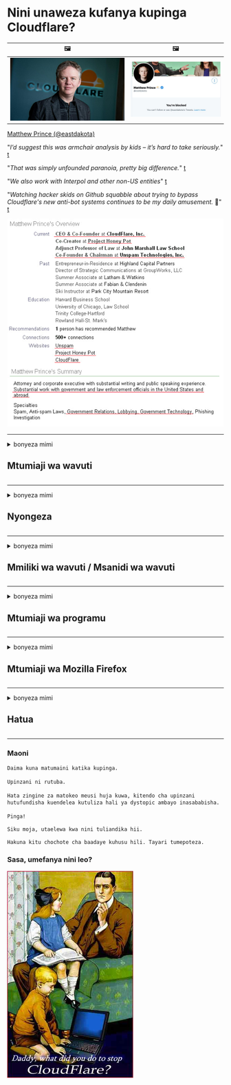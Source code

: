 # Nini unaweza kufanya kupinga Cloudflare?

| 🖼 | 🖼 |
| --- | --- |
| ![](image/matthew_prince.jpg) | ![](image/blockedbymatthewprince.jpg) |

[Matthew Prince (@eastdakota)](https://twitter.com/eastdakota)

"*I’d suggest this was armchair analysis by kids – it’s hard to take seriously.*" [t](https://www.theguardian.com/technology/2015/nov/19/cloudflare-accused-by-anonymous-helping-isis)

"*That was simply unfounded paranoia, pretty big difference.*"  [t](https://twitter.com/xxdesmus/status/992757936123359233)

"*We also work with Interpol and other non-US entities*" [t](https://twitter.com/eastdakota/status/1203028504184360960)

"*Watching hacker skids on Github squabble about trying to bypass Cloudflare's new anti-bot systems continues to be my daily amusement.* 🍿" [t](https://twitter.com/eastdakota/status/1273277839102656515)


![](image/whoismp.jpg)

---


<details>
<summary>bonyeza mimi

## Mtumiaji wa wavuti
</summary>


- Ikiwa tovuti unayopenda inatumia Cloudflare, waambie wasitumie Cloudflare.
  - Kulilia kwenye media ya kijamii kama vile Facebook, Reddit, Twitter au Mastodon hakuna tofauti. [Vitendo ni kubwa kuliko hashtag.](https://twitter.com/phyzonloop/status/1274132092490862594)
  - Jaribu kuwasiliana na mmiliki wa wavuti ikiwa unataka kujifanya kuwa muhimu.

[Cloudflare alisema](https://github.com/Eloston/ungoogled-chromium/issues/783):
```
Tunapendekeza uwasiliane na wasimamizi kwa huduma maalum au tovuti ambazo unapata shida na ushiriki uzoefu wako.
```

[Ikiwa hauitaji, mmiliki wa wavuti hajui shida hii.](PEOPLE.md)

![](image/liberapay.jpg)

[Mfano wa mafanikio](https://counterpartytalk.org/t/turn-off-cloudflare-on-counterparty-co-plz/164/5).<br>
Una shida? [Paza sauti yako sasa.](https://github.com/maraoz/maraoz.github.io/issues/1) Mfano hapa chini.

```
Unasaidia tu udhibiti wa ushirika na ufuatiliaji wa watu wengi.
https://codeberg.org/crimeflare/cloudflare-tor/src/branch/master/README.md
```

```
Ukurasa wako wa wavuti uko kwenye faragha-inayotumia vibaya bustani ya faragha ya CloudFlare.
https://codeberg.org/crimeflare/cloudflare-tor/
```

- Chukua muda kusoma sera ya faragha ya wavuti.
  - ikiwa wavuti iko nyuma ya Cloudflare au wavuti inatumia huduma zilizounganishwa na Cloudflare.

Lazima ifafanue "Cloudflare" ni nini, na uombe ruhusa ya kushiriki data yako na Cloudflare. Kukosa kufanya hivyo kutasababisha uvunjifu wa uaminifu na wavuti inayohusika inapaswa kuepukwa.

[Mfano unaokubalika wa sera ya faragha uko hapa](https://archive.is/bDlTz) ("Subprocessors" > "Entity Name")

```
Nimesoma sera yako ya faragha na siwezi kupata neno Cloudflare.
Ninakataa kushiriki data na wewe ikiwa utaendelea kulisha data yangu kwa Cloudflare.
https://codeberg.org/crimeflare/cloudflare-tor/
```

Huu ni mfano wa sera ya faragha ambayo haina neno Cloudflare.
[Liberland Jobs](https://archive.is/daKIr) [privacy policy](https://docsend.com/view/feiwyte):

![](image/cfwontobey.jpg)

Cloudflare wana sera yao ya faragha.
[Cloudflare anapenda watu wanaotamani.](https://www.reddit.com/r/GamerGhazi/comments/2s64fe/be_wary_reporting_to_cloudflare/)

Hapa kuna mfano mzuri wa fomu ya kujisajili ya wavuti.
AFAIK, tovuti ya sifuri fanya hivi. Je, utawaamini?

```
Kwa kubofya "Jisajili kwa XYZ", unakubali masharti yetu ya huduma na taarifa ya faragha.
Unakubali pia kushiriki data yako na Cloudflare na pia unakubali taarifa ya faragha ya cloudflare.
Ikiwa Cloudflare inavuja habari yako au haitakuruhusu uunganishe kwenye seva zetu, sio kosa letu. [*]

[ Jisajili ] [ nakataa ]
```
[*] [PEOPLE.md](PEOPLE.md)


- Jaribu kutumia huduma yao. Kumbuka unatazamwa na Cloudflare.
  - ["I'm in your TLS, sniffin' your passworz"](image/iminurtls.jpg)

- Tafuta tovuti nyingine. Kuna njia mbadala na fursa kwenye mtandao!

- Kushawishi marafiki wako kutumia Tor kila siku.
  - Kutokujulikana kunapaswa kuwa kiwango cha mtandao wazi!
  - [Kumbuka kuwa mradi wa Tor haupendi mradi huu.](HISTORY.md)

</details>

------

<details>
<summary>bonyeza mimi

## Nyongeza
</summary>

- Ikiwa kivinjari chako ni Firefox, Kivinjari cha Tor, au Chromium isiyoweza kutumiwa tumia moja ya viongezeo hapa chini.
  - Ikiwa unataka kuongeza nyongeza nyingine mpya uliza juu yake kwanza.


| Jina | Msanidi programu | Msaada | Inaweza Kuzuia | Inaweza Kuarifu | Chrome |
| -------- | -------- | -------- | -------- | -------- | -------- |
| [Bloku Cloudflaron MITM-Atakon](subfiles/about.bcma.md) | #Addon | [ ? ](README.md) | **Ndio**     | **Ndio**     |  **Ndio** |
| [Ĉu ligoj estas vundeblaj al MITM-atako?](subfiles/about.ismm.md) | #Addon | [ ? ](README.md) | Hapana     | **Ndio**     |  **Ndio** |
| [Ĉu ĉi tiuj ligoj blokos Tor-uzanton?](subfiles/about.isat.md) | #Addon | [ ? ](README.md) | Hapana     | **Ndio**     |  **Ndio** |
| [Block Cloudflare MITM Attack](https://trac.torproject.org/projects/tor/attachment/ticket/24351/block_cloudflare_mitm_attack-1.0.14.1-an%2Bfx.xpi)<br>[**DELETED BY TOR PROJECT**](HISTORY.md) | nullius | [ ? ](tool/block_cloudflare_mitm_fx), [Link](README.md) | **Ndio**     | **Ndio**     |  Hapana |
| [TPRB](http://34ahehcli3epmhbu2wbl6kw6zdfl74iyc4vg3ja4xwhhst332z3knkyd.onion/) | Sw | [ ? ](http://34ahehcli3epmhbu2wbl6kw6zdfl74iyc4vg3ja4xwhhst332z3knkyd.onion/) | **Ndio**     | **Ndio**     |  Hapana |
| [Detect Cloudflare](https://addons.mozilla.org/en-US/firefox/addon/detect-cloudflare/) | Frank Otto | [ ? ](https://github.com/traktofon/cf-detect) | Hapana     | **Ndio**     |  Hapana |
| [True Sight](https://addons.mozilla.org/en-US/firefox/addon/detect-cloudflare-plus/) | claustromaniac | [ ? ](https://github.com/claustromaniac/detect-cloudflare-plus) | Hapana     | **Ndio**     |  Hapana |
| [Which Cloudflare datacenter am I visiting?](https://addons.mozilla.org/en-US/firefox/addon/cf-pop/) | 依云 | [ ? ](https://github.com/lilydjwg/cf-pop) | Hapana     | **Ndio**     |  Hapana |


- "Decentraleyes" inaweza kusimamisha unganisho kwa "CDNJS (Cloudflare)".
  - Inazuia maombi mengi kutoka kufikia mitandao, na hutumikia faili za mitaa ili kuzuia tovuti zisivunjike.
  - Msanidi programu alijibu: "[very concerning indeed](https://github.com/Synzvato/decentraleyes/issues/236#issuecomment-352049501)", "[widespread usage severely centralizes the web](https://github.com/Synzvato/decentraleyes/issues/251#issuecomment-366752049)"

- [Unaweza pia kuondoa au kutokuamini cheti cha Cloudflare kutoka kwa Mamlaka yako ya Cheti (CA).](https://www.ssl.com/how-to/remove-root-certificate-firefox/)

</details>

------

<details>
<summary>bonyeza mimi

## Mmiliki wa wavuti / Msanidi wa wavuti
</summary>


![](image/word_cloudflarefree.jpg)

- Usitumie suluhisho la Cloudflare, Kipindi.
  - Unaweza kufanya vizuri zaidi ya hayo, sivyo? [Hapa kuna jinsi ya kuondoa usajili, mipango, vikoa, au akaunti za Cloudflare.](https://support.cloudflare.com/hc/en-us/articles/200167776-Removing-subscriptions-plans-domains-or-accounts)

| 🖼 | 🖼 |
| --- | --- |
| ![](image/htmlalertcloudflare.jpg) | ![](image/htmlalertcloudflare2.jpg) |

- Unataka wateja zaidi? Unajua cha kufanya. Kidokezo ni "juu ya mstari".
  - [Halo, uliandika "Tunachukulia faragha yako kwa umakini" lakini nilipata "Kosa 403 Wakala Usiyoruhusiwa Wakala Asiyeruhusiwa".](https://it.slashdot.org/story/19/02/19/0033255/stop-saying-we-take-your-privacy-and-security-seriously) Kwa nini unazuia Tor Au VPN? [Na kwanini unazuia barua pepe za muda mfupi?](http://nomdjgwjvyvlvmkolbyp3rocn2ld7fnlidlt2jjyotn3qqsvzs2gmuyd.onion/mail/)

![](image/anonexist.jpg)

- Kutumia Cloudflare kutaongeza nafasi za kukatika. Wageni hawawezi kufikia wavuti yako ikiwa seva yako iko chini au Cloudflare iko chini.
  - [Je! Ulidhani Cloudflare hajawahi kwenda chini?](https://www.ibtimes.com/cloudflare-down-not-working-sites-producing-504-gateway-timeout-errors-2618008) [Another](https://twitter.com/Jedduff/status/1097875615997399040) [sample](https://twitter.com/search?f=tweets&vertical=default&q=Cloudflare%20is%20having%20problems). [Need more](PEOPLE.md)?

![](image/cloudflareinternalerror.jpg)

- Kutumia Cloudflare kudhibitisha "huduma ya API" yako, "seva ya sasisho la programu" au "RSS feed" itadhuru mteja wako. Mteja alikuita na akasema "Siwezi kutumia API yako tena", na haujui kinachoendelea. Cloudflare inaweza kuzuia kimya mteja wako. Je! Unafikiri ni sawa?
  - Kuna wateja wengi wa msomaji wa RSS na huduma ya mkondoni ya msomaji wa RSS. Kwa nini unachapisha mpasho wa RSS ikiwa hairuhusu watu kujisajili?

![](image/rssfeedovercf.jpg)

- Je! Unahitaji cheti cha HTTPS? Tumia "Wacha Tusimbue" au ununue tu kutoka kwa kampuni ya CA.

- Je! Unahitaji seva ya DNS? Je! Huwezi kuanzisha seva yako mwenyewe? Vipi kuhusu wao: [Hurricane Electric Free DNS](https://dns.he.net/), [Dyn.com](https://dyn.com/dns/), [1984 Hosting](https://www.1984hosting.com/), [Afraid.Org (Usimamizi futa akaunti yako ikiwa unatumia TOR)](https://freedns.afraid.org/)

- Unatafuta huduma ya kukaribisha? Bure tu? Vipi kuhusu wao: [Onion Service](http://vww6ybal4bd7szmgncyruucpgfkqahzddi37ktceo3ah7ngmcopnpyyd.onion/en/security/network-security/tor/onionservices-best-practices), [Free Web Hosting Area](https://freewha.com/), [Autistici/Inventati Web Site Hosting](https://www.autinv5q6en4gpf4.onion/services/website), [Github Pages](https://pages.github.com/), [Surge](https://surge.sh/)
  - [Njia mbadala za Cloudflare](subfiles/cloudflare-alternatives.md)

- Je! Unatumia "cloudflare-ipfs.com"? [Je! Unajua Cloudflare IPFS ni mbaya?](PEOPLE.md)

- Sakinisha Firewall ya Maombi ya Wavuti kama vile OWASP na Fail2Ban kwenye seva yako na uisanidi vizuri.
  - Kuzuia Tor sio suluhisho. Usiadhibu kila mtu kwa watumiaji wadogo tu.

- Elekeza au zuia watumiaji wa "Cloudflare Warp" wasifikie wavuti yako. Na toa sababu ikiwa unaweza.

> Orodha ya IP: "[Vipindi vya IP vya Cloudflare vya sasa](cloudflare_inc/)"

> A: Wazuie tu

```
server {
...
deny 173.245.48.0/20;
deny 103.21.244.0/22;
deny 103.22.200.0/22;
deny 103.31.4.0/22;
deny 141.101.64.0/18;
deny 108.162.192.0/18;
deny 190.93.240.0/20;
deny 188.114.96.0/20;
deny 197.234.240.0/22;
deny 198.41.128.0/17;
deny 162.158.0.0/15;
deny 104.16.0.0/12;
deny 172.64.0.0/13;
deny 131.0.72.0/22;
deny 2400:cb00::/32;
deny 2606:4700::/32;
deny 2803:f800::/32;
deny 2405:b500::/32;
deny 2405:8100::/32;
deny 2a06:98c0::/29;
deny 2c0f:f248::/32;
...
}
```

> B: Elekeza ukurasa wa onyo

```
http {
...
geo $iscf {
default 0;
173.245.48.0/20 1;
103.21.244.0/22 1;
103.22.200.0/22 1;
103.31.4.0/22 1;
141.101.64.0/18 1;
108.162.192.0/18 1;
190.93.240.0/20 1;
188.114.96.0/20 1;
197.234.240.0/22 1;
198.41.128.0/17 1;
162.158.0.0/15 1;
104.16.0.0/12 1;
172.64.0.0/13 1;
131.0.72.0/22 1;
2400:cb00::/32 1;
2606:4700::/32 1;
2803:f800::/32 1;
2405:b500::/32 1;
2405:8100::/32 1;
2a06:98c0::/29 1;
2c0f:f248::/32 1;
}
...
}

server {
...
if ($iscf) {rewrite ^ https://example.com/cfwsorry.php;}
...
}

<?php
header('HTTP/1.1 406 Not Acceptable');
echo <<<CLOUDFLARED
Thank you for visiting ourwebsite.com!<br />
We are sorry, but we can't serve you because your connection is being intercepted by Cloudflare.<br />
Please read https://codeberg.org/crimeflare/cloudflare-tor for more information.<br />
CLOUDFLARED;
die();
```

- Sanidi Huduma ya Vitunguu Tor au I2P kusisitiza ikiwa unaamini katika uhuru na unakaribisha watumiaji wasiojulikana.

- Uliza ushauri kutoka kwa waendeshaji wengine wa wavuti wa Clearnet / Tor na ufanye marafiki wasiojulikana!

</details>

------

<details>
<summary>bonyeza mimi

## Mtumiaji wa programu
</summary>


- Ugomvi unatumia CloudFlare. Njia mbadala? Tunapendekeza [**Briar** (Android)](https://f-droid.org/en/packages/org.briarproject.briar.android/), [Ricochet (PC)](https://ricochet.im/), [Tox + Tor (Android/PC)](https://tox.chat/download.html)
  - Briar ni pamoja na Tor daemon kwa hivyo sio lazima uweke Orbot.
  - Watengenezaji wa Qwtch, faragha wazi, walifuta mradi wa stop_cloudflare kutoka kwa huduma yao ya git bila taarifa.

- Ikiwa unatumia Debian GNU / Linux, au yoyote inayotokana, jiandikishe: [bug #831835](https://bugs.debian.org/cgi-bin/bugreport.cgi?bug=831835). Na ikiwa unaweza, saidia kudhibitisha kiraka, na msaidie mtunzaji afikie uamuzi sahihi ikiwa inapaswa kukubalika.

- Daima pendekeza vivinjari hivi.

| Jina | Msanidi programu | Msaada | Maoni |
| -------- | -------- | -------- | -------- |
| [Ungoogled-Chromium](https://ungoogled-software.github.io/ungoogled-chromium-binaries/) | Eloston | [ ? ](https://github.com/Eloston/ungoogled-chromium) | PC (Win, Mac, Linux)  _!Tor_ |
| [Bromite](https://www.bromite.org/fdroid) | Bromite | [ ? ](https://github.com/bromite/bromite/issues) | Android  _!Tor_ |
| [Tor Browser](https://www.torproject.org/download/) | Tor Project | [ ? ](https://support.torproject.org/) | PC (Win, Mac, Linux)  _Tor_|
| [Tor Browser Android](https://www.torproject.org/download/) | Tor Project | [ ? ](https://support.torproject.org/) | Android  _Tor_|
| [Onion Browser](https://itunes.apple.com/us/app/onion-browser/id519296448?mt=8) | Mike Tigas | [ ? ](https://github.com/OnionBrowser/OnionBrowser/issues) | Apple iOS  _Tor_|
| [GNU/Icecat](https://www.gnu.org/software/gnuzilla/) | GNU | [ ? ](https://www.gnu.org/software/gnuzilla/) | PC (Linux) |
| [IceCatMobile](https://f-droid.org/en/packages/org.gnu.icecat/) | GNU | [ ? ](https://lists.gnu.org/mailman/listinfo/bug-gnuzilla) | Android |
| [Iridium Browser](https://iridiumbrowser.de/about/) | Iridium | [ ? ](https://github.com/iridium-browser/iridium-browser/) | PC (Win, Mac, Linux, OpenBSD) |


Usiri wa programu nyingine sio kamili. Hii haimaanishi Tor browser ni "kamili".
Hakuna 100% salama wala 100% ya faragha kwenye mtandao na teknolojia.

- Hawataki kutumia Tor? Unaweza kutumia kivinjari chochote na Tor daemon.
  - [Kumbuka kuwa mradi wa Tor haupendi hii.](https://support.torproject.org/tbb/tbb-9/) Tumia Kivinjari cha Tor ikiwa una uwezo wa kufanya hivyo.
- [Jinsi ya kutumia Chromium na Tor](subfiles/chromium_tor.md)


Wacha tuzungumze juu ya faragha ya programu nyingine.

- [Ikiwa unahitaji kutumia Firefox, chagua "Firefox ESR".](https://www.mozilla.org/en-US/firefox/organizations/)
  - [Firefox - Kichunguzi cha spyware](https://spyware.neocities.org/articles/firefox.html)
  - [Firefox inakataa kusema bure, inapiga marufuku hotuba ya bure](https://web.archive.org/web/20200423010026/https://reclaimthenet.org/firefox-rejects-free-speech-bans-free-speech-commenting-plugin-dissenter-from-its-extensions-gallery/)
  - ["Kura 100+ za chini. Inaonekana kama kuuliza kampuni ya programu kushikamana na ... programu ni nyingi sana siku hizi."](https://old.reddit.com/r/firefox/comments/gutdiw/weve_got_work_to_do_the_mozilla_blog/fslbbb6/)
  - [Uh, kwa nini Firefox inanionesha viungo vilivyodhaminiwa kwenye upau wangu wa URL?](https://www.reddit.com/r/firefox/comments/jybx2w/uh_why_is_firefox_showing_me_sponsored_links_in/)
  - [Mozilla - Ibilisi](https://digdeeper.neocities.org/ghost/mozilla.html)

- [Kumbuka, Mozilla inatumia huduma ya Cloudflare.](https://www.robtex.com/dns-lookup/www.mozilla.org) [Wanatumia pia huduma ya DNS ya Cloudflare kwenye bidhaa zao.](https://www.theregister.co.uk/2018/03/21/mozilla_testing_dns_encryption/)

- [Mozilla alikataa rasmi tikiti hii.](https://bugzilla.mozilla.org/show_bug.cgi?id=1426618)

- [Kuzingatia Firefox ni mzaha.](https://github.com/mozilla-mobile/focus-android/issues/1743) [Waliahidi kuzima telemetry lakini waliibadilisha.](https://github.com/mozilla-mobile/focus-android/issues/4210)

- [Msanidi programu wa PaleMoon / Basilisk anapenda Cloudflare.](https://github.com/mozilla-mobile/focus-android/issues/1743#issuecomment-345993097)
  - [Seva ya Jalada la Pale Moon ilidanganya na kueneza programu hasidi kwa Miezi 18](https://www.reddit.com/r/privacytoolsIO/comments/cc808y/pale_moons_archive_server_hacked_and_spread/)
  - Anawachukia pia watumiaji wa Tor - "[Wacha iwe uadui kuelekea Tor. Nadhani tovuti nyingi zinapaswa kuwa na uhasama kuelekea Tor ikizingatia sababu yake kubwa ya unyanyasaji.](https://github.com/yacy/yacy_search_server/issues/314#issuecomment-565932097)"

- [Waterfox wana shida kali ya "simu za nyumbani"](https://spyware.neocities.org/articles/waterfox.html)

- [Google Chrome ni programu ya ujasusi.](https://www.gnu.org/proprietary/malware-google.en.html)
  - [Google huorodhesha shughuli zako.](https://spyware.neocities.org/articles/chrome.html)

- [IronWare hufanya simu nyingi kuunganishwa nyumbani.](https://spyware.neocities.org/articles/iron.html) Pia huunganisha kwenye vikoa vya google.

- [Orodha ya Wavinjari wenye ujasiri wa wafuatiliaji wa Facebook / Twitter.](https://www.bleepingcomputer.com/news/security/facebook-twitter-trackers-whitelisted-by-brave-browser/)
  - [Hapa kuna maswala zaidi.](https://spyware.neocities.org/articles/brave.html)
  - [kitambulisho cha ushirika wa binance](https://twitter.com/cryptonator1337/status/1269594587716374528)

- [Microsoft Edge inaruhusu Facebook kuendesha nambari ya Flash nyuma ya migongo ya watumiaji.](https://www.zdnet.com/article/microsoft-edge-lets-facebook-run-flash-code-behind-users-backs/)

- [Vivaldi haheshimu faragha yako.](https://spyware.neocities.org/articles/vivaldi.html)

- [Kiwango cha ujasusi cha Opera: Juu sana](https://spyware.neocities.org/articles/opera.html)

- Apple iOS: [Haupaswi kutumia iOS hata kidogo, haswa kwa sababu ni zisizo.](https://www.gnu.org/proprietary/malware-apple.html)

Kwa hivyo tunapendekeza juu ya meza tu. Hakuna kingine.

</details>

------

<details>
<summary>bonyeza mimi

## Mtumiaji wa Mozilla Firefox
</summary>


- "Firefox Nightly" itatuma habari ya kiwango cha utatuzi kwa seva za Mozilla bila njia ya kuchagua.
  - [Seva za Mozilla zinaangaza Cloudflare](https://www.digwebinterface.com/?hostnames=www.mozilla.org%0D%0Amozilla.cloudflare-dns.com&type=&ns=resolver&useresolver=8.8.4.4&nameservers=)

- Inawezekana kuzuia Firefox kuungana na seva za Mozilla.
  - [Mwongozo wa templates za sera za Mozilla](https://github.com/mozilla/policy-templates/blob/master/README.md)
  - Kumbuka ujanja huu unaweza kuacha kufanya kazi katika toleo la baadaye kwa sababu Mozilla wanapenda kujipigia orodha wenyewe.
  - Tumia kichungi cha firewall na DNS kuwazuia kabisa.

"`/distribution/policies.json`"

>     "WebsiteFilter": {
> 		"Block": [
> 		"*://*.mozilla.com/*",
> 		"*://*.mozilla.net/*",
> 		"*://*.mozilla.org/*",
> 		"*://webcompat.com/*",
> 		"*://*.firefox.com/*",
> 		"*://*.thunderbird.net/*",
> 		"*://*.cloudflare.com/*"
> 		]
>     },


- ~~Ripoti mdudu kwenye tracker ya mozilla, uwaambie wasitumie Cloudflare.~~ Kulikuwa na ripoti ya mdudu juu ya bugzilla. Watu wengi walichapisha wasiwasi wao, hata hivyo mdudu huyo alifichwa na msimamizi mnamo 2018.

- Unaweza kuzima DoH katika Firefox.
  - [Badilisha mtoa huduma wa DNS chaguo-msingi wa firefox](subfiles/change-firefox-dns.md)

![](image/firefoxdns.jpg)

- [Ikiwa ungependa kutumia DNS isiyo ya ISP, fikiria kutumia huduma ya OpenNIC Tier2 DNS au huduma yoyote isiyo ya Cloudflare DNS.](https://wiki.opennic.org/start)
![](image/opennic.jpg)
  - Zuia Cloudflare na DNS. [Crimeflare DNS](https://dns.crimeflare.eu.org/)

- Unaweza kutumia Tor kama suluhisho la DNS. [Ikiwa wewe si mtaalam wa Tor, uliza swali hapa.](https://tor.stackexchange.com/)

> **Vipi?**
> 1. Pakua Tor na usakinishe kwenye kompyuta yako.
> 2. Ongeza mstari huu kwenye faili ya "torrc".
> DNSPort 127.0.0.1:53
> 3. Anzisha Tor tena.
> 4. Weka seva ya DNS ya kompyuta yako kuwa "127.0.0.1".

</details>

------

<details>
<summary>bonyeza mimi

## Hatua
</summary>


- Waambie wengine karibu na wewe juu ya hatari za Cloudflare.

- [Saidia kuboresha hifadhi hii.](https://codeberg.org/crimeflare/cloudflare-tor).
  - Orodha zote mbili, hoja dhidi yake na maelezo.

- [Andika na uweke hadharani mahali mambo yanapoharibika na Cloudflare (na kampuni zinazofanana), hakikisha kutaja hazina hii unapofanya hivyo](https://codeberg.org/crimeflare/cloudflare-tor) :)

- Pata watu zaidi kutumia Tor kwa chaguo-msingi ili waweze kupata wavuti kutoka kwa mtazamo wa sehemu tofauti za ulimwengu.

- Anzisha vikundi, kwenye media ya kijamii na nafasi ya chakula, iliyojitolea kukomboa ulimwengu kutoka Cloudflare.

- Pale inapofaa, unganisha na vikundi hivi kwenye hazina hii - hii inaweza kuwa mahali pa kuratibu kufanya kazi pamoja kama vikundi.

- [Anza kibanda ambacho kinaweza kutoa njia mbadala isiyo ya ushirika kwa Cloudflare.](subfiles/cloudflare-alternatives.md)

- Tujulishe njia mbadala yoyote kusaidia angalau kutoa utetezi mwingi wa layered dhidi ya Cloudflare.

- Ikiwa wewe ni mteja wa Cloudflare, weka mipangilio yako ya faragha, na subiri wazikiuke.
  - [Kisha uwalete chini ya mashtaka ya ukiukaji wa barua taka / faragha.](https://twitter.com/thexpaw/status/1108424723233419264)

- Ikiwa uko nchini Merika na wavuti inayozungumziwa ni benki au mhasibu, jaribu kuleta shinikizo la kisheria chini ya Sheria ya Gramm-Leach-Bliley, au Wamarekani walio na Sheria ya Ulemavu na uturudishie mbali .

- Ikiwa wavuti ni tovuti ya serikali, jaribu kuleta shinikizo la kisheria chini ya Marekebisho ya 1 ya Katiba ya Amerika.

- Ikiwa wewe ni raia wa EU, wasiliana na wavuti hiyo kutuma habari yako ya kibinafsi chini ya Udhibiti wa Jumla wa Ulinzi wa Takwimu. Ikiwa wanakataa kukupa habari yako, huo ni ukiukaji wa sheria.

- Kwa kampuni zinazodai kutoa huduma kwenye wavuti yao jaribu kuziripoti kama "matangazo ya uwongo" kwa mashirika ya ulinzi wa watumiaji na BBB. Tovuti za Cloudflare zinatumiwa na seva za Cloudflare.

- [ITU inapendekeza katika muktadha wa Merika kwamba Cloudflare inaanza kuwa kubwa kiasi kwamba sheria ya kutokukiritimba inaweza kuletwa juu yao.](https://www.itu.int/en/ITU-T/Workshops-and-Seminars/20181218/Documents/Geoff_Huston_Presentation.pdf)

- Inawezekana kuwa toleo la 4 la GNU GPL linaweza kujumuisha kifungu dhidi ya kuhifadhi nambari ya chanzo nyuma ya huduma kama hiyo, inayohitaji mipango yote ya GPLv4 na baadaye ambayo angalau nambari ya chanzo inapatikana kupitia njia isiyo na ubaguzi dhidi ya watumiaji wa Tor.

</details>

------

### Maoni

```
Daima kuna matumaini katika kupinga.

Upinzani ni rutuba.

Hata zingine za matokeo meusi huja kuwa, kitendo cha upinzani hutufundisha kuendelea kutuliza hali ya dystopic ambayo inasababisha.

Pinga!
```

```
Siku moja, utaelewa kwa nini tuliandika hii.
```

```
Hakuna kitu chochote cha baadaye kuhusu hili. Tayari tumepoteza.
```

### Sasa, umefanya nini leo?


![](image/stopcf.jpg)
